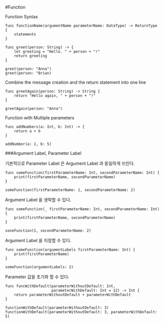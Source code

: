 #Function

Function Syntax

```
func functionName(argumentName parameterName: DataType) -> ReturnType {
	statements
}
```
```
func greet(person: String) -> {
	let greeting = "Hello. " + person + "!"
	return greeting
}

greet(person: "Anna")
greet(person: "Brian)
```
Combine the message creation and the return statement into one line

```
func greetAgain(person: String) -> String {
	return "Hello again, " + person + "!"
}

greetAgain(person: "Anna")
```

Function with Multiple parameters

```
func addNumbers(a: Int, b: Int) -> {
	return a + b
}

addNumber(a: 1, b: 5)
```
###Argument Label, Parameter Label

기본적으로 Parameter Label 은 Argument Label 과 동일하게 쓰인다.

```
func someFunction(firstParameterName: Int, secondParameterName: Int) {
	print(firstParameterName, secondParameterName)
}

someFunction(firstParameterName: 1, secondParameterName: 2)
```

Argument Label 을 생략할 수 있다.

```
func someFunction(_ firstParameterName: Int, secondParameterName: Int) {
	print(firstParameterName, secondParameterName)
}

soneFunction(1, secondParameterName: 2)
```
Argument Label 을 지정할 수 있다.

```
func someFunction(argumentLabels firstParameterName: Int) {
	print(firstParameterName)
}

someFunction(argumentLabels: 2)
```
Parameter 값을 초기화 할 수 있다.

```
func funcWithDefault(parameterWithoutDefault: Int,
                     parameterWithDefault: Int = 12) -> Int {
	return parameterWithoutDefault + parameterWithDefault
}

functionWithDefault(parameterWithoutDefault: 3)
functionWithDefault(parameterWithoutDefault: 3, parameterWithDefault: 5)
```
